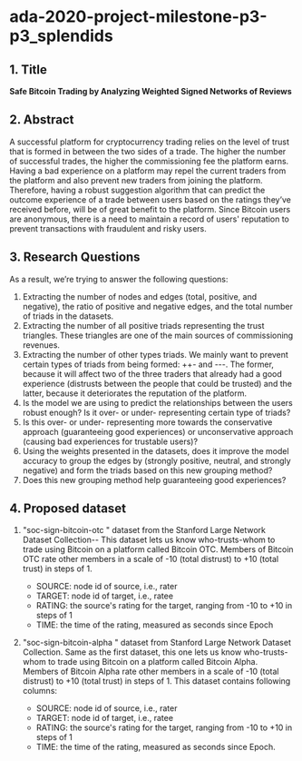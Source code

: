 # ada-2020-project-milestone-p3-p3_splendids

## 1.	Title
**Safe Bitcoin Trading by Analyzing Weighted Signed Networks of Reviews**

## 2.	Abstract
A successful platform for cryptocurrency trading relies on the level of trust that is formed in between the two sides of a trade. The higher the number of successful trades, the higher the commissioning fee the platform earns. Having a bad experience on a platform may repel the current traders from the platform and also prevent new traders from joining the platform. Therefore, having a robust suggestion algorithm that can predict the outcome experience of a trade between users based on the ratings they’ve received before, will be of great benefit to the platform.
Since Bitcoin users are anonymous, there is a need to maintain a record of users' reputation to prevent transactions with fraudulent and risky users.

## 3.	Research Questions
As a result, we’re trying to answer the following questions:

1) Extracting the number of nodes and edges (total, positive, and negative), the ratio of positive and negative edges, and the total number of triads in the datasets.
2) Extracting the number of all positive triads representing the trust triangles. These triangles are one of the main sources of commissioning revenues.
3) Extracting the number of other types triads. We mainly want to prevent certain types of triads from being formed: ++- and ---. The former, because it will affect two of the three traders that already had a good experience (distrusts between the people that could be trusted) and the latter, because it deteriorates the reputation of the platform.
4) Is the model we are using to predict the relationships between the users robust enough? Is it over- or under- representing certain type of triads?
5) Is this over- or under- representing more towards the conservative approach (guaranteeing good experiences) or unconservative approach (causing bad experiences for trustable users)?
6) Using the weights presented in the datasets, does it improve the model accuracy to group the edges by (strongly positive, neutral, and strongly negative) and form the triads based on this new grouping method?
7) Does this new grouping method help guaranteeing good experiences?

## 4.	Proposed dataset

1)	"soc-sign-bitcoin-otc " dataset from the Stanford Large Network Dataset Collection-- This dataset lets us know who-trusts-whom to trade using Bitcoin on a platform called Bitcoin OTC. Members of Bitcoin OTC rate other members in a scale of -10 (total distrust) to +10 (total trust) in steps of 1.
	* SOURCE: node id of source, i.e., rater
	* TARGET: node id of target, i.e., ratee
	* RATING: the source's rating for the target, ranging from -10 to +10 in steps of 1
	* TIME: the time of the rating, measured as seconds since Epoch
	
2)	"soc-sign-bitcoin-alpha " dataset from Stanford Large Network Dataset Collection. Same as the first dataset, this one lets us know who-trusts-whom to trade using Bitcoin on a platform called Bitcoin Alpha. Members of Bitcoin Alpha rate other members in a scale of -10 (total distrust) to +10 (total trust) in steps of 1. This dataset contains following columns:
	* SOURCE: node id of source, i.e., rater
	* TARGET: node id of target, i.e., ratee
	* RATING: the source's rating for the target, ranging from -10 to +10 in steps of 1
	* TIME: the time of the rating, measured as seconds since Epoch. 



